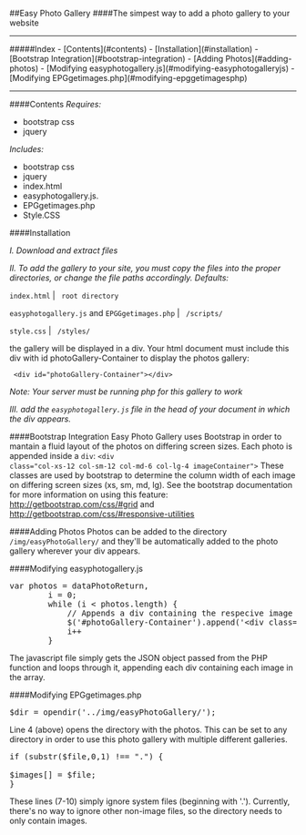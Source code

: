 ##Easy Photo Gallery
####The simpest way to add a photo gallery to your website
<hr>
#####Index
- [Contents](#contents)
- [Installation](#installation)
- [Bootstrap Integration](#bootstrap-integration)
- [Adding Photos](#adding-photos)
- [Modifying easyphotogallery.js](#modifying-easyphotogalleryjs)
- [Modifying EPGgetimages.php](#modifying-epggetimagesphp)

<hr>

####Contents
*Requires:*

- bootstrap css
- jquery

*Includes:*

- bootstrap css
- jquery
- index.html
- easyphotogallery.js. 
- EPGgetimages.php
- Style.CSS

####Installation

*I. Download and extract files*

*II. To add the gallery to your site, you must copy the files into the proper directories, or change the file paths accordingly. 
Defaults:*

<code>index.html</code>  |  <code> root directory </code>

<code>easyphotogallery.js</code> and <code>EPGGgetimages.php</code>  |  <code> /scripts/ </code>

<code>style.css</code>  |  </code> <code> /styles/ </code>


the gallery will be displayed in a div. Your html document must include this div with id photoGallery-Container to display the photos gallery:

<code> &lt;div id="photoGallery-Container"&gt;&lt;/div&gt; </code>

*Note: Your server must be running php for this gallery to work*


*III. add the <code>easyphotogallery.js</code> file in the head of your document in which the div appears.*

####Bootstrap Integration
Easy Photo Gallery uses Bootstrap in order to mantain a fluid layout of the photos on differing screen sizes. Each photo is 
appended inside a <code>div</code>: <code>&lt;div class="col-xs-12 col-sm-12 col-md-6 col-lg-4 imageContainer"&gt;</code> These
classes are used by bootstrap to determine the column width of each image on differing screen sizes (xs, sm, md, lg). See the 
bootstrap documentation for more information on using this feature: http://getbootstrap.com/css/#grid and http://getbootstrap.com/css/#responsive-utilities

####Adding Photos
Photos can be added to the directory <code>/img/easyPhotoGallery/</code> and they'll be automatically added to the photo gallery wherever your div appears.

####Modifying easyphotogallery.js
<pre>
var photos = dataPhotoReturn,
	    i = 0;
		while (i &lt; photos.length) {
			// Appends a div containing the respecive image
			$('#photoGallery-Container').append('&lt;div class=&quot;col-xs-12 col-sm-12 col-md-6 col-lg-4 imageContainer&quot;&gt; &lt;a href=&quot;/img/easyPhotoGallery/' +  photos[i] + '&quot;&gt;&lt;img class=&quot;galleryImage&quot; src=&quot;/img/easyPhotoGallery/' +  photos[i] +'&quot;&quot; style=&quot;width: 100%&quot;&gt;&lt;/a&gt;&lt;/div&gt;');
			i++
		}
</pre>
The javascript file simply gets the JSON object passed from the PHP function and loops through it, appending each div containing each image in the array.

####Modifying EPGgetimages.php
<pre>
$dir = opendir('../img/easyPhotoGallery/');
</pre>
Line 4 (above) opens the directory with the photos. This can be set to any directory in order to use this photo gallery with multiple different galleries.

<pre>
if (substr($file,0,1) !== ".") {

$images[] = $file;
}
</pre>
These lines (7-10) simply ignore system files (beginning with '.'). Currently, there's no way to ignore other non-image files, so the directory needs to only contain images.
